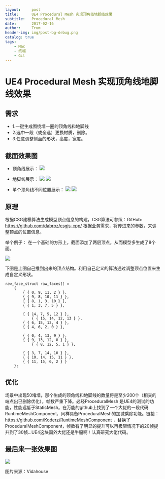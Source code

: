 ```yaml
---
layout:     post
title:      UE4 Procedural Mesh 实现顶角线地脚线效果
subtitle:   Procedural Mesh
date:       2017-02-16
author:     Trum
header-img: img/post-bg-debug.png
catalog: true
tags:
    - Mac
    - 终端
    - Git
---
```


# UE4 Procedural Mesh 实现顶角线地脚线效果


## 需求
- 1.一键生成围绕墙一圈的顶角线和地脚线
- 2.选中一段（或全选）更换材质，删除。
- 3.任意调整侧面的形状，高度，宽度。

## 截面效果图
- 顶角线展示：
![](http://mingchuan.wang/img/Line/Line_1.png)

- 地脚线展示：
![](http://mingchuan.wang/img/Line/Line_2.png)
![](http://mingchuan.wang/img/Line/Line_4.png)

- 单个顶角线不同位置展示：
![](http://mingchuan.wang/img/Line/Line_5.png)
![](http://mingchuan.wang/img/Line/Line_6.png)

## 原理

根据CSG建模算法生成模型顶点信息的构建，CSG算法可参照：GitHub: https://github.com/dabroz/csgjs-cpp/
根据业务需求，将传进来的参数，来调整顶点的位置信息。

举个例子：
在一个基础的方形上，截面添加了两层顶点，从而模型多生成了8个面。

![](http://mingchuan.wang/img/Line/Point.png)

下图是上图自己推到出来的顶点结构。利用自己定义的算法通过调整顶点位置来生成自定义形状。
```
raw_face_struct raw_faces[] = 
	{
		{ { 0, 9, 11, 2 } },
		{ { 9, 8, 10, 11 } },
		{ { 8, 1, 3, 10 } },
		{ { 1, 3, 7, 5 } },
        
		{ { 14, 7, 5, 12 } },
        	{ { 15, 14, 12, 13 } },
		{ { 6, 15, 13, 4 } },
		{ { 4, 6, 2, 0 } },
        
		{ { 0, 4, 13, 9 } },
		{ { 9, 13, 12, 8 } },
        	{ { 8, 12, 5, 1 } },

		{ { 3, 7, 14, 10 } },
		{ { 10, 14, 15, 11 } },
		{ { 11, 15, 6, 2 } }
	};
```


## 优化
场景中出现50堵墙，那个生成的顶角线和地脚线的数量将是至少200个（相交的端点出已删除优化），帧数严重下降。必经ProceduralMesh 是UE4的测试的功能，性能远低于StaticMesh。在万能的github上找到了一个大佬的一段代码 RuntimeMeshComponent，同样具备ProceduralMesh的加减乘除功能。链接：https://github.com/Koderz/RuntimeMeshComponent ，替换了ProceduralMeshComponent，帧数有了明显的提升可以再极限情况下的20帧提升到了30帧...UE4这块国外大佬还是牛逼啊！认真研究大佬代码。

## 最后来一张效果图

![](http://mingchuan.wang/img/Line/Line_7.png)

图片来源：Vidahouse
